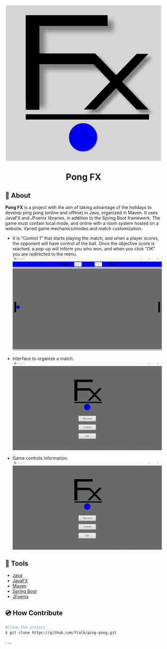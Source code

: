 <h1 align="center">
    <img src="src/main/resources/com/pong/pingpong/icons/pfxlogo.png" />
    <p>Pong FX</p>
</h1>


## 🏓 About

**Pong FX** is a project with the aim of taking advantage of the holidays to develop ping pong (online and offline) in Java, organized in Maven. It uses JavaFX and JFoenix libraries, in addition to the Spring Boot framework. The game must contain local mode, and online with a room system hosted on a website. Varied game mechanics/modes and match customization.


- It is “Control 1” that starts playing the match, and when a player scores, the opponent will have control of the ball. Once the objective score is reached, a pop-up will inform you who won, and when you click “OK” you are redirected to the menu.
![GIF game](src/main/resources/com/pong/pingpong/icons/pong.gif)

- Interface to organize a match.
![GIF play menu](src/main/resources/com/pong/pingpong/icons/play.gif)

- Game controls information.
![GIF control menu](src/main/resources/com/pong/pingpong/icons/controls.gif)

## 🔨 Tools

- [Java](https://docs.oracle.com/en/java/)
- [JavaFX](https://openjfx.io)
- [Maven](https://maven.apache.org)
- [Spring Boot](https://spring.io/projects/spring-boot/)
- [JFoenix](https://github.com/sshahine/JFoenix)


## 💿 How Contribute

```bash
#Clone the project
$ git clone https://github.com/Ytalk/ping-pong.git
```

```bash
...
```
